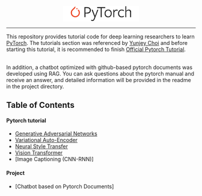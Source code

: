 <p align="center"><img width="40%" src="logo/pytorch_logo_2018.svg" /></p>

--------------------------------------------------------------------------------

This repository provides tutorial code for deep learning researchers to learn [PyTorch](https://github.com/pytorch/pytorch). The tutorials section was referenced by [Yunjey Choi](https://github.com/yunjey/pytorch-tutorial) and before starting this tutorial, it is recommended to finish [Official Pytorch Tutorial](http://pytorch.org/tutorials/beginner/deep_learning_60min_blitz.html).
<br/>

<br/>
In addition, a chatbot optimized with github-based pytorch documents was developed using RAG. You can ask questions about the pytorch manual and receive an answer, and detailed information will be provided in the readme in the project directory.


<br/>

## Table of Contents

#### Pytorch tutorial
* [Generative Adversarial Networks](https://github.com/junghwanie/advanced-pytorch-tutorial/blob/main/tutorials/advanced/generative_adversarial_network/main.py#L46-L61)
* [Variational Auto-Encoder](https://github.com/junghwanie/advanced-pytorch-tutorial/blob/main/tutorials/advanced/variational_autoencoder/main.py#L38-L64)
* [Neural Style Transfer](https://github.com/yunjey/pytorch-tutorial/tree/master/tutorials/03-advanced/neural_style_transfer)
* [Vision Transformer](https://github.com/junghwanie/advanced-pytorch-tutorial/tree/main/tutorials/examples/vision_transformer)
* [Image Captioning (CNN-RNN)]

#### Project
* [Chatbot based on Pytorch Documents]
